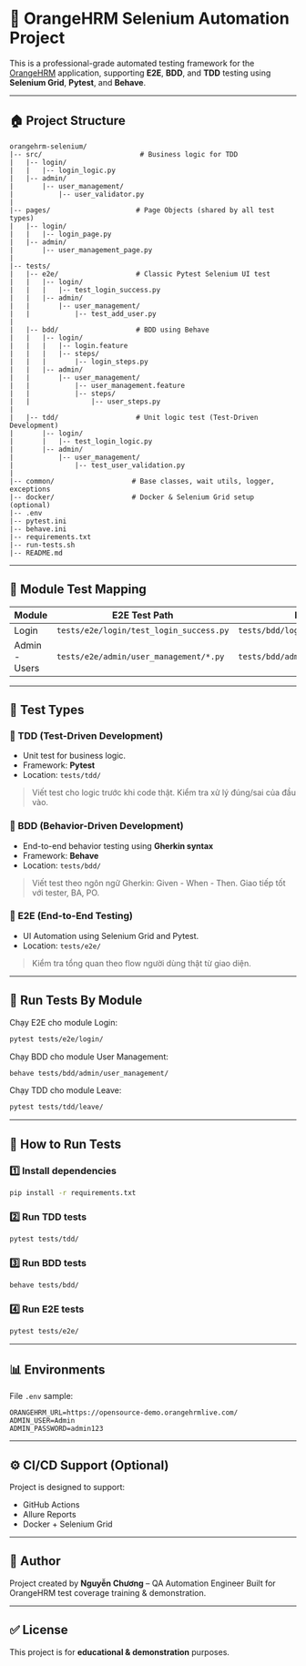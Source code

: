 # 🔢 OrangeHRM Selenium Automation Project

This is a professional-grade automated testing framework for the [OrangeHRM](https://opensource-demo.orangehrmlive.com/) application, supporting **E2E**, **BDD**, and **TDD** testing using **Selenium Grid**, **Pytest**, and **Behave**.

---

## 🏠 Project Structure

```
orangehrm-selenium/
|-- src/                        # Business logic for TDD
|   |-- login/
|   |   |-- login_logic.py
|   |-- admin/
|       |-- user_management/
|           |-- user_validator.py
|
|-- pages/                     # Page Objects (shared by all test types)
|   |-- login/
|   |   |-- login_page.py
|   |-- admin/
|       |-- user_management_page.py
|
|-- tests/
|   |-- e2e/                   # Classic Pytest Selenium UI test
|   |   |-- login/
|   |   |   |-- test_login_success.py
|   |   |-- admin/
|   |       |-- user_management/
|   |           |-- test_add_user.py
|
|   |-- bdd/                   # BDD using Behave
|   |   |-- login/
|   |   |   |-- login.feature
|   |   |   |-- steps/
|   |   |       |-- login_steps.py
|   |   |-- admin/
|   |       |-- user_management/
|   |           |-- user_management.feature
|   |           |-- steps/
|   |               |-- user_steps.py
|
|   |-- tdd/                   # Unit logic test (Test-Driven Development)
|       |-- login/
|       |   |-- test_login_logic.py
|       |-- admin/
|           |-- user_management/
|               |-- test_user_validation.py
|
|-- common/                   # Base classes, wait utils, logger, exceptions
|-- docker/                   # Docker & Selenium Grid setup (optional)
|-- .env
|-- pytest.ini
|-- behave.ini
|-- requirements.txt
|-- run-tests.sh
|-- README.md
```

---

## 🧭 Module Test Mapping

| Module             | E2E Test Path                              | BDD Feature Path                                  | TDD Unit Test Path                               |
|--------------------|---------------------------------------------|---------------------------------------------------|--------------------------------------------------|
| Login              | `tests/e2e/login/test_login_success.py`     | `tests/bdd/login/login.feature`                   | `tests/tdd/login/test_login_logic.py`            |
| Admin - Users      | `tests/e2e/admin/user_management/*.py`      | `tests/bdd/admin/user_management/*.feature`       | `tests/tdd/admin/user_management/*.py`           |

---

## 🧪 Test Types

### 🔹 TDD (Test-Driven Development)
- Unit test for business logic.
- Framework: **Pytest**
- Location: `tests/tdd/`

> Viết test cho logic trước khi code thật. Kiểm tra xử lý đúng/sai của đầu vào.

### 🔸 BDD (Behavior-Driven Development)
- End-to-end behavior testing using **Gherkin syntax**
- Framework: **Behave**
- Location: `tests/bdd/`

> Viết test theo ngôn ngữ Gherkin: Given - When - Then. Giao tiếp tốt với tester, BA, PO.

### 🔹 E2E (End-to-End Testing)
- UI Automation using Selenium Grid and Pytest.
- Location: `tests/e2e/`

> Kiểm tra tổng quan theo flow người dùng thật từ giao diện.

---

## 🔄 Run Tests By Module

Chạy E2E cho module Login:
```bash
pytest tests/e2e/login/
```

Chạy BDD cho module User Management:
```bash
behave tests/bdd/admin/user_management/
```

Chạy TDD cho module Leave:
```bash
pytest tests/tdd/leave/
```

---

## 🚀 How to Run Tests

### 1️⃣ Install dependencies
```bash
pip install -r requirements.txt
```

### 2️⃣ Run TDD tests
```bash
pytest tests/tdd/
```

### 3️⃣ Run BDD tests
```bash
behave tests/bdd/
```

### 4️⃣ Run E2E tests
```bash
pytest tests/e2e/
```

---

## 📊 Environments

File `.env` sample:
```env
ORANGEHRM_URL=https://opensource-demo.orangehrmlive.com/
ADMIN_USER=Admin
ADMIN_PASSWORD=admin123
```

---

## ⚙️ CI/CD Support (Optional)

Project is designed to support:
- GitHub Actions
- Allure Reports
- Docker + Selenium Grid

---

## 📌 Author

Project created by **Nguyễn Chương** – QA Automation Engineer 
Built for OrangeHRM test coverage training & demonstration.

---

## ✅ License

This project is for **educational & demonstration** purposes.

